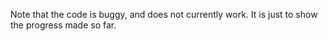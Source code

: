 Note that the code is buggy, and does not currently work. 
It is just to show the progress made so far. 
